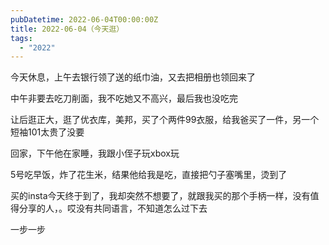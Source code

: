 ```yaml
---
pubDatetime: 2022-06-04T00:00:00Z
title: 2022-06-04（今天逛）
tags:
  - "2022"
---
```


今天休息，上午去银行领了送的纸巾油，又去把相册也领回来了

中午非要去吃刀削面，我不吃她又不高兴，最后我也没吃完

让后逛正大，逛了优衣库，美邦，买了个两件99衣服，给我爸买了一件，另一个短袖101太贵了没要


回家，下午他在家睡，我跟小侄子玩xbox玩

5号吃早饭，炸了花生米，结果他给我是吃，直接把勺子塞嘴里，烫到了


买的insta今天终于到了，我却突然不想要了，就跟我买的那个手柄一样，没有值得分享的人，。哎没有共同语言，不知道怎么过下去


一步一步

